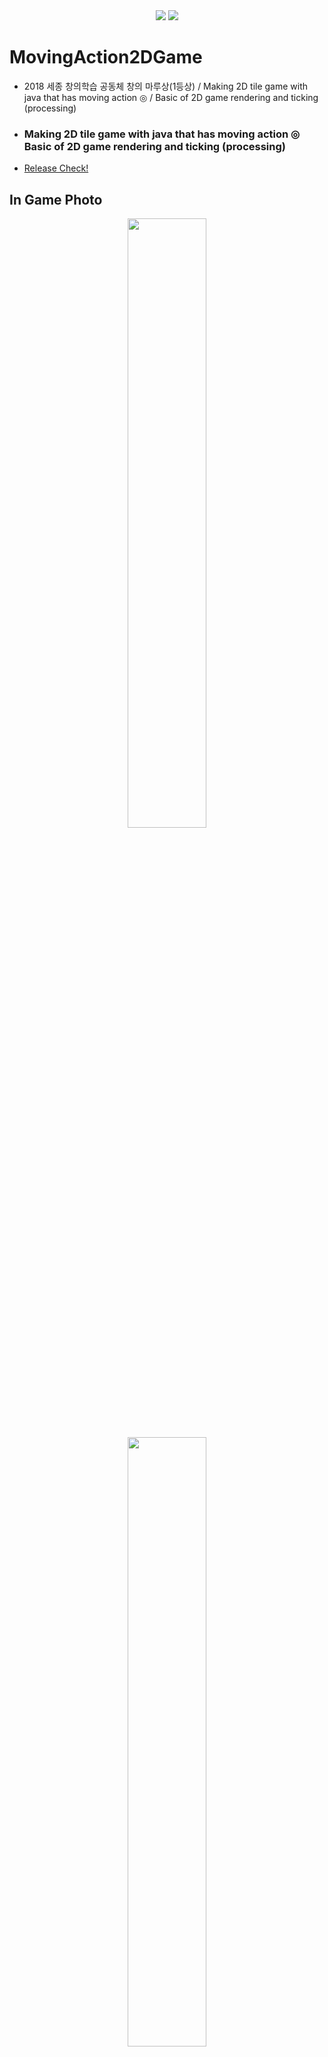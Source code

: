 <div align = "center">
    <img src="https://img.shields.io/badge/license-MIT-green" />
    <img src="https://img.shields.io/badge/Java%20version-%3E%3D%20SE%2011-blue" />
</div>

# MovingAction2DGame

- 2018 세종 창의학습 공동체 창의 마루상(1등상) / Making 2D tile game with java that has moving action ◎ / Basic of 2D game rendering and ticking (processing)
- <h3>Making 2D tile game with java that has moving action ◎</br>
  Basic of 2D game rendering and ticking (processing)</h3>
- [Release Check!](https://github.com/Nuung/MovingAction2DGame/releases)

###

## In Game Photo

<div align = "center">
    <img src="https://github.com/Nuung/MovingAction2DGame/blob/master/res/textures/ingame_img1.png" width="50%" />
    <img src="https://github.com/Nuung/MovingAction2DGame/blob/master/res/textures/ingame_img2.png" width="50%" />
    <img src="https://github.com/Nuung/MovingAction2DGame/blob/master/res/textures/ingame_img3.png" width="50%" />
    <img src="https://github.com/Nuung/MovingAction2DGame/blob/master/res/textures/ingame_img4.png" width="50%" />
    <img src="https://github.com/Nuung/MovingAction2DGame/blob/master/res/textures/ingame_img5.png" width="50%" />
    <img src="https://github.com/Nuung/MovingAction2DGame/blob/master/res/textures/ingame_img6.png" width="50%" />
    <img src="https://github.com/Nuung/MovingAction2DGame/blob/master/res/textures/ingame_img7.png" width="50%" />
    <img src="https://github.com/Nuung/MovingAction2DGame/blob/master/res/textures/ingame_img8.png" width="50%" />
    <img src="https://github.com/Nuung/MovingAction2DGame/blob/master/res/textures/ingame_img9.png" width="50%" />
    <img src="https://github.com/Nuung/MovingAction2DGame/blob/master/res/textures/ingame_img10.png" width="50%" />
</div>


## Getting Started
```bash
git clone https://github.com/Nuung/MovingAction2DGame.git

IDE에서 import -> Launcher.java -> Run Java Application
```
- Java Build Path 만 아래와 같이 mysql 추가 해주면 스코어 까지 정상 작동 가능합니다.
- <img src="https://github.com/Nuung/MovingAction2DGame/blob/master/res/textures/readme_img2.png" />
- 추가 안해도 실행은 되지만 스코어는 이용할 수 없습니다. 기본적으로 localhost를 사용합니다. 그렇기 때문에 가볍게 Database와 table만 아래와 같이 만들어 줍니다.
  ~~~~sql
  CREATE DATABASE javadb;
  DROP TABLE IF EXISTS gamescore;
  use javadb;
  CREATE TABLE gamescore (
    id  	   	 INTEGER NOT NULL PRIMARY KEY, 
    name 		 VARCHAR(20),
    score  	 INTEGER NOT NULL
  );
  select * from gamescore;
  insert into gamescore value (1, "HyeonWoo", 1300);
  ~~~~
- 세부 사항은 package database -> DBConfigue.java 에서 확인 가능합니다!



## 프로젝트 설명 및 세부 정보


### prolog
- 추억의 [곰플레이어 닷지 게임](https://prolite.tistory.com/1388)을 조금 다른 방식으로, java만 사용해서 구현해 보고 싶었습니다. 
- Thread를 통한 FPS ~ 랜더링, 추상클래스와 인터페이스, Swing 컴포넌트들의 조합과 그 조합에 event를 추가하면서 클래스 구조를 설계하는 것이 핵심이고 학습의 메인입니다. 


### UML
- 우선 가장 상위, static main method는 아래 이미지와 같이 위치 합니다.
<img src="https://github.com/Nuung/MovingAction2DGame/blob/master/res/textures/readme_img1.png" width="40%" />


### Abstract class vs Interface
- 가 


### More Information
- <h3>창의학습공동체 프로그램 참여 결과물</h3>
- JAVA를 공부하는 소모임을 직접 만들어서 Doge the Dot이라는 이름으로 캐릭터를 조작해 사방에서 날라오는 여러 장애물을 피하는 게임을 만들었습니다. 
- Canvas와 JFrame 을 이용해 렌더링했고, 렌더링을 묶어주는 최상위 클래스에서 Runnable 인터페이스 상속으로 스레드를 만들어서 초당 60프레임으로 게임을 구현했습니다. 
- 기본적인 클래스의 구조는 검색을 통한 클론코딩으로 시작하고 조원들끼리 모여 여러 아이디어를 추가했습니다. 렌더링이 필요한 object들을 위해 추상클래스로 GameObject 클래스를 만들어서 상속받은 뒤 구현했습니다. 
- object 특성마다 **다른 추가 구현**이 필요했기 때문에 인터페이스가 아닌 **추상클래스** 로 하였으며, 적군 object의 경우 **무조건 구현**해야 하는 ‘플레이어 쪽으로 움직이기’, ‘충돌 상자’ 등을 위해 EnemyGroup 이라는 **인터페이스**를 통하여 상속받게 했습니다. 여기서 추상 클래스와 인터페이스의 차이점과 존재 이유를 알 수 있었습니다. 
- Canvas위에 플레이어 조작에 따라 달라지는 움직임을 렌더링하기 위한 이벤트 추가, 그리고 특정 메뉴 클릭할 때 새롭게 그려지고 다른 화면을 렌더링해야 할 때, 렌더링을 묶어주는 최상위 클래스에서 state를 나누어서 다른 화면을 지금 프레임에 다시 그리는 방법을 이용했습니다. 그리고 렌더링이 필요한 모든 object를 핸들러라는 클래스를 만들어서 리스트 자료구조에 모아두고 state에 따라 다르게 다시 그렸습니다. 핸들러 클래스는 public이지만 포함하는 object들은 private이라서 접근 제어로 볼 수 있는 보안의 기초를 알 수 있었습니다. 또, 이 과정들 속에서 클래스라는 틀을 만들고 객체를 찍어내고 관리하면서 객체지향이 무엇인지 알 수 있었습니다.
- 이렇게 조원들과 함께 열심히 노력한 만큼, 마지막 성과 보고회에서 성장한 모습을 많이 보일 수 있어서 대상이라는 좋은 성과를 이룰 수 있었습니다. 
